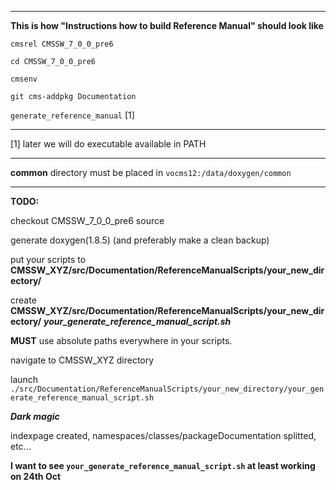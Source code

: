 ----------------

**This is how "Instructions how to build Reference Manual" should look like**

`cmsrel CMSSW_7_0_0_pre6`

`cd CMSSW_7_0_0_pre6`

`cmsenv`

`git cms-addpkg Documentation`

`generate_reference_manual` [1]

-----------------

[1] later we will do executable available in PATH

-----------------

**common** directory must be placed in `vocms12:/data/doxygen/common`

-----------------

**TODO:**

checkout CMSSW_7_0_0_pre6 source 

generate doxygen(1.8.5) (and preferably make a clean backup)

put your scripts to **CMSSW_XYZ/src/Documentation/ReferenceManualScripts/your_new_directory/**

create **CMSSW_XYZ/src/Documentation/ReferenceManualScripts/your_new_directory/**
***your_generate_reference_manual_script.sh*** 

**MUST** use absolute paths everywhere in your scripts.

navigate to CMSSW_XYZ directory

launch ```./src/Documentation/ReferenceManualScripts/your_new_directory/your_generate_reference_manual_script.sh```

***Dark magic*** 

indexpage created, namespaces/classes/packageDocumentation splitted, etc...

**I want to see ```your_generate_reference_manual_script.sh``` at least working on 24th Oct**





